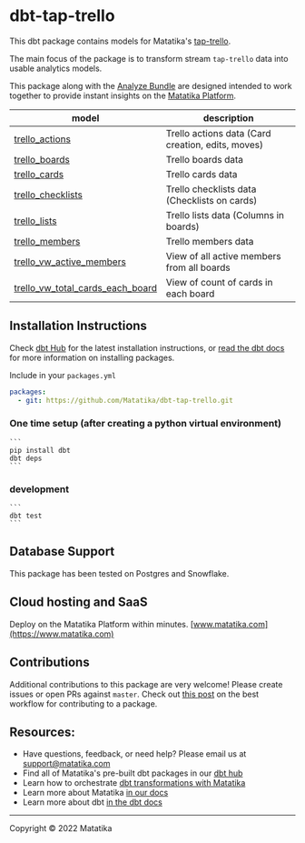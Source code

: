 # dbt-tap-trello
This dbt package contains models for Matatika's [tap-trello](https://github.com/Matatika/tap-trello).

The main focus of the package is to transform stream `tap-trello` data into usable analytics models.

This package along with the [Analyze Bundle](https://github.com/Matatika/analyze-trello) are designed intended to work together to provide instant insights on the [Matatika Platform](https://www.matatika.com).

| **model**              | **description** |
| ---------------------- | ------------------------------------------------------------- |
| [trello_actions](models/base/trello_actions.sql) | Trello actions data (Card creation, edits, moves) |
| [trello_boards](models/base/trello_boards.sql) | Trello boards data |
| [trello_cards](models/base/trello_cards.sql) | Trello cards data |
| [trello_checklists](models/base/trello_checklists.sql) | Trello checklists data (Checklists on cards) |
| [trello_lists](models/base/trello_lists.sql) | Trello lists data (Columns in boards) |
| [trello_members](models/base/trello_members.sql) | Trello members data |
| [trello_vw_active_members](models/mart/trello_vw_active_members.sql) | View of all active members from all boards |
| [trello_vw_total_cards_each_board](models/mart/trello_vw_total_cards_each_board.sql) | View of count of cards in each board |


## Installation Instructions
Check [dbt Hub](https://hub.getdbt.com/) for the latest installation instructions, or [read the dbt docs](https://docs.getdbt.com/docs/package-management) for more information on installing packages.

Include in your `packages.yml`
```yaml
packages:
  - git: https://github.com/Matatika/dbt-tap-trello.git
```

### One time setup (after creating a python virtual environment)

    ```
    pip install dbt
    dbt deps
    ```

### development

    ```
    dbt test
    ```

## Database Support
This package has been tested on Postgres and Snowflake.

## Cloud hosting and SaaS
Deploy on the Matatika Platform within minutes. [www.matatika.com](https://www.matatika.com)

## Contributions

Additional contributions to this package are very welcome! Please create issues
or open PRs against `master`. Check out 
[this post](https://discourse.getdbt.com/t/contributing-to-a-dbt-package/657) 
on the best workflow for contributing to a package.

## Resources:
- Have questions, feedback, or need help? Please email us at support@matatika.com
- Find all of Matatika's pre-built dbt packages in our [dbt hub](https://hub.getdbt.com/Matatika/)
- Learn how to orchestrate [dbt transformations with Matatika](https://www.matatika.com/docs/getting-started/)
- Learn more about Matatika [in our docs](https://www.matatika.com/docs/introduction)
- Learn more about dbt [in the dbt docs](https://docs.getdbt.com/docs/introduction)

---

Copyright &copy; 2022 Matatika
